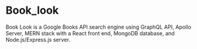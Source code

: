 # Book_look
Book Look is a Google Books API search engine using GraphQL API, Apollo Server, MERN stack with a React front end, MongoDB database, and Node.js/Express.js server.
